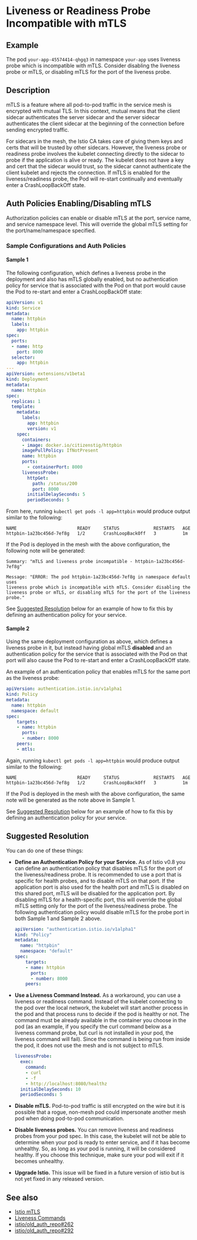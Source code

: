 # Liveness or Readiness Probe Incompatible with mTLS

## Example

The pod `your-app-45574414-qhgq3` in namespace `your-app` uses liveness probe
which is incompatible with mTLS.  Consider disabling the liveness probe or
mTLS, or disabling mTLS for the port of the liveness probe.

## Description

mTLS is a feature where all pod-to-pod traffic in the service mesh is encrypted
with mutual TLS.  In this context, mutual means that the client sidecar
authenticates the server sidecar and the server sidecar authenticates the
client sidecar at the beginning of the connection before sending encrypted
traffic.

For sidecars in the mesh, the Istio CA takes care of giving them keys and certs
that will be trusted by other sidecars.  However, the liveness probe or
readiness probe involves the kubelet connecting directly to the sidecar to
probe if the application is alive or ready.  The kubelet does not have a key
and cert that the sidecar would trust, so the sidecar cannot authenticate the
client kubelet and rejects the connection.  If mTLS is enabled for the
liveness/readiness probe, the Pod will re-start continually and eventually enter
a CrashLoopBackOff state.

## Auth Policies Enabling/Disabling mTLS

Authorization policies can enable or disable mTLS at the port, service name, and
service namespace level. This will override the global mTLS setting for the
port/name/namespace specified.

### Sample Configurations and Auth Policies

#### Sample 1
 
The following configuration, which defines a liveness probe in the deployment
and also has mTLS globally enabled, but no authentication policy for service
that is 
associated with the Pod on that port would cause the Pod to re-start and enter a
CrashLoopBackOff state:

```yaml
apiVersion: v1
kind: Service
metadata:
  name: httpbin
  labels:
    app: httpbin
spec:
  ports:
  - name: http
    port: 8000
  selector:
    app: httpbin
---
apiVersion: extensions/v1beta1
kind: Deployment
metadata:
  name: httpbin
spec:
  replicas: 1
  template:
    metadata:
      labels:
        app: httpbin
        version: v1
    spec:
      containers:
      - image: docker.io/citizenstig/httpbin
      imagePullPolicy: IfNotPresent
      name: httpbin
      ports:
        - containerPort: 8000
      livenessProbe:
        httpGet:
          path: /status/200
          port: 8000
        initialDelaySeconds: 5
        periodSeconds: 5
```
From here, running `kubectl get pods -l app=httpbin` would produce output
similar to the following:

```shell
NAME                       READY     STATUS             RESTARTS   AGE
httpbin-1a23bc456d-7ef8g   1/2       CrashLoopBackOff   3          1m
```
If the Pod is deployed in the mesh with the above configuration, the following
note will be generated:

```shell
Summary: "mTLS and liveness probe incompatible - httpbin-1a23bc456d-7ef8g"

Message: "ERROR: The pod httpbin-1a23bc456d-7ef8g in namespace default uses
liveness probe which is incompatible with mTLS. Consider disabling the
liveness probe or mTLS, or disabling mTLS for the port of the liveness probe."
```
See [Suggested Resolution](#suggested-resolution) below for an example of how to 
fix this by defining an authentication policy for your service.

#### Sample 2

Using the same deployment configuration as above, which defines a liveness probe 
in it, but instead having global mTLS **disabled** and an authentication policy
for the service that is associated with the Pod on that port will also cause 
the Pod to re-start and enter a CrashLoopBackOff state.

An example of an authentication policy that enables mTLS for the same port as
the liveness probe:

```yaml
apiVersion: authentication.istio.io/v1alpha1
kind: Policy
metadata:
  name: httpbin
  namespace: default
spec:
    targets:
    - name: httpbin
      ports:
      - number: 8000
    peers:
    - mtls:
```
Again, running `kubectl get pods -l app=httpbin` would produce output
similar to the following:

```shell
NAME                       READY     STATUS             RESTARTS   AGE
httpbin-1a23bc456d-7ef8g   1/2       CrashLoopBackOff   3          1m
```

If the Pod is deployed in the mesh with the above configuration, the same note
will be generated as the note above in Sample 1.

See [Suggested Resolution](#suggested-resolution) below for an example of how to 
fix this by defining an authentication policy for your service.


## Suggested Resolution <a id="suggested-resolution"></a>

You can do one of these things:

- **Define an Authentication Policy for your Service.** As of Istio v0.8 you can
  define an authentication policy that disables mTLS for the port of the 
liveness/readiness probe.  It is recommended to use a port that is specific for
health probes, and to disable mTLS on that port.  If the application port is
also used for the health port and mTLS is disabled on this shared port, mTLS
will be disabled for the application port. By disabling mTLS for a health-specific
port, this will override the global mTLS setting only for the
port of the liveness/readiness probe.  The following authentication policy would
disable mTLS for the probe port in both Sample 1 and Sample 2 above.

    ```yaml
    apiVersion: "authentication.istio.io/v1alpha1"
    kind: "Policy"
    metadata:
      name: "httpbin"
      namespace: "default"
    spec:
        targets:
        - name: httpbin
          ports:
          - number: 8000
        peers:
    ```

- **Use a Liveness Command Instead.** As a workaround, you can use a liveness
  or readiness command.  Instead of the kubelet connecting to the pod over the
local network, the kubelet will start another process in the pod and that
process runs to decide if the pod is healthy or not.  The command must be
already available in the container you choose in the pod (as an example, if you
specify the curl command below as a liveness command probe, but curl is not
installed in your pod, the liveness command will fail).  Since the command is
being run from inside the pod, it does not use the mesh and is not subject to
mTLS.

    ```yaml
    livenessProbe:
      exec:
        command:
        - curl
        - -f
        - http://localhost:8080/healthz
      initialDelaySeconds: 10
      periodSeconds: 5
    ```

- **Disable mTLS.**  Pod-to-pod traffic is still encrypted on the wire but it
  is possible that a rogue, non-mesh pod could impersonate another mesh pod
when doing pod-to-pod communication.

- **Disable liveness probes.** You can remove liveness and readiness probes
  from your pod spec.  In this case, the kubelet will not be able to determine
when your pod is ready to enter service, and if it has become unhealthy.  So,
as long as your pod is running, it will be considered healthy.  If you choose
this technique, make sure your pod will exit if it becomes unhealthy.

- **Upgrade Istio.** This issue will be fixed in a future version of istio but
  is not yet fixed in any released version.

## See also

- [Istio mTLS](https://istio.io/docs/concepts/security/mutual-tls/)
- [Liveness Commands](https://kubernetes.io/docs/tasks/configure-pod-container/configure-liveness-readiness-probes/#define-a-liveness-command)
- [istio/old_auth_repo#262](https://github.com/istio/old_auth_repo/issues/262)
- [istio/old_auth_repo#292](https://github.com/istio/old_auth_repo/issues/292)
 
